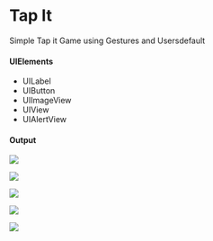 # Tap It
 Simple Tap it Game using Gestures and Usersdefault



#### UIElements
 
 - UILabel
 - UIButton
 - UIImageView
 - UIView
 - UIAlertView

 #### Output
 
![](Tap%20It%20App/Tap%20It%20App/output/1.png)

![](Tap%20It%20App/Tap%20It%20App/output/2.png)

![](Tap%20It%20App/Tap%20It%20App/output/3.png)

![](Tap%20It%20App/Tap%20It%20App/output/4.png)

![](Tap%20It%20App/Tap%20It%20App/output/5.png)
